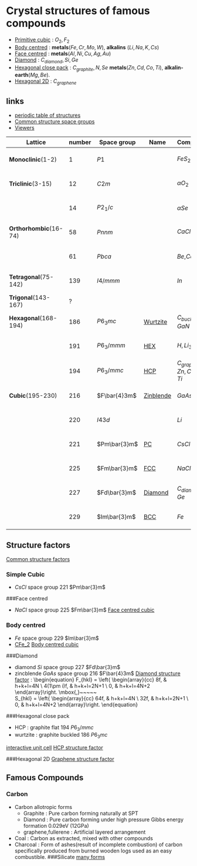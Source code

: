 # Crystal structures of famous compounds
- [Primitive cubic](#simple-cubic) : $O_2,F_2$
- [Body centred](#body-centred) : **metals**($Fe,Cr,Mo,W$), **alkalins** ($Li,Na,K,Cs$)
- [Face centred](#face-centred) : **metals**($Al,Ni,Cu,Ag,Au$)
- [Diamond](#diamond) : $C_{diamond},Si,Ge$
- [Hexagonal close pack](#hexagonal-close-pack) : $C_{graphite},N,Se$ **metals**($Zn,Cd,Co,Ti$), **alkalin-earth**($Mg,Be$).
- [Hexagonal 2D](#hexagonal-2D) : $C_{graphene}$

## links
- [periodic table of structures](https://en.wikipedia.org/wiki/Periodic_table_(crystal_structure))
- [Common structure space groups](https://homepage.univie.ac.at/michael.leitner/lattice/spcgrp/cubic.html)
- [Viewers](http://lampx.tugraz.at/~hadley/ss1/skriptum/outline.php)

Lattice                 | number | Space group  | Name   | Compounds              | view  
---------------         | ------ | ----------   |------- | ---------              | -------
**Monoclinic**(1-2)     | 1      | $P1$         |        | $FeS_2$                |[<img src="/misc/fig/001_0.png" "width"=50>](fig/001.png)
**Triclinic**(3-15)     | 12     | $C2m$        |        | $\alpha O_2$           |[<img src="/misc/fig/012_0.png" "width"=50>](fig/012.png)
                        | 14     | $P2_1/c$     |        | $\alpha Se$            |[<img src="/misc/fig/014_0.png" "width"=50>](fig/014.png)
**Orthorhombic**(16-74) | 58     | $Pnnm$       |        | $CaCl_2$,$Fe_2C$       |[<img src="/misc/fig/058_0.png" "width"=50>](fig/058.png)
                        | 61     | $Pbca$       |        | $Be$,$CdSb$            |[<img src="/misc/fig/061_0.png" "width"=50>](fig/061.png)
**Tetragonal**(75-142)  | 139    | $I4/mmm$     |        | $In$                   |[<img src="/misc/fig/139_0.png" "width"=50>](fig/139.png)
**Trigonal**(143-167)   | ?
**Hexagonal**(168-194)  | 186    | $P6_3mc$     | [Wurtzite](#wurtzite) | $C_{buckled},GaN$ | [<img src="/misc/fig/186_0.png" "width"=50>](fig/186.png)
                        | 191    | $P6_3/mmm$   | [HEX](#hex)     | $H,Li_3N$      | [<img src="/misc/fig/191_0.png" "width"=50>](fig/191.png)
                        | 194    | $P6_3/mmc$   | [HCP](#hcp)     |$C_{graphite},Zn,Cd,Co,Ti$| [<img src="/misc/fig/194_0.png" "width"=50>](fig/194.png)
**Cubic**(195-230)      | 216    | $F\bar{4}3m$ | [Zinblende](#zb) |$GaAs$        | [<img src="/misc/fig/216_0.png" "width"=50>](fig/216.png)
                        | 220    | $I43d$       |              | $Li$             | [<img src="/misc/fig/220_0.png" "width"=50>](fig/220.png)
                        | 221    | $Pm\bar{3}m$ | [PC](#cubic) | $CsCl$           | [<img src="/misc/fig/221_0.png" "width"=50>](fig/221.png)
                        | 225    | $Fm\bar{3}m$ | [FCC](#fcc)  | $NaCl$           | [<img src="/misc/fig/225_0.png" "width"=50>](fig/225.png)
                        | 227    | $Fd\bar{3}m$ | [Diamond](#diamond) | $C_{diamond},Si,Ge$ | [<img src="/misc/fig/227_0.png" "width"=50>](fig/227.png)
                        | 229    | $Im\bar{3}m$ | [BCC](#bcc)  | $Fe$             | [<img src="/misc/fig/229_0.png" "width"=50>](fig/229.png)


## Structure factors
[Common structure factors](https://en.wikipedia.org/wiki/Structure_factor#Perfect_crystals)

### Simple Cubic
- $CsCl$ space group 221 $Pm\bar{3}m$

###Face centred
- $NaCl$ space group 225 $Fm\bar{3}m$
[Face centred cubic](https://en.wikipedia.org/wiki/Structure_factor#Face-centered_cubic_(FCC))

### Body centred
- $Fe$ space group 229 $Im\bar{3}m$
- [CFe_2](http://alloy.phys.cmu.edu/alloydb.copy/alloydb/adbhtml/CFe2.oP6.2C-4Fe.PAW_GGA.html)
[Body centred cubic](https://en.wikipedia.org/wiki/Structure_factor#Body-centered_cubic_(BCC))


###Diamond
- diamond $Si$ space group 227 $Fd\bar{3}m$
- zincblende $GaAs$ space group 216 $F\bar{4}3m$
[Diamond structure factor](https://en.wikipedia.org/wiki/Structure_factor#Diamond_crystal_structure) :
\begin{equation}
  F_{hkl} = \left\{
    \begin{array}{cc}
      8f,         & h+k+l=4N \\
      4(1\pm i)f, & h+k+l=2N+1 \\
      0,          & h+k+l=4N+2
    \end{array}\right.
\mbox{,}~~~~~    
    S_{hkl} = \left\{
      \begin{array}{cc}
        64f, & h+k+l=4N \\
        32f, & h+k+l=2N+1 \\
        0,   & h+k+l=4N+2
      \end{array}\right.
\end{equation}

###Hexagonal close pack
- HCP : graphite flat 194 $P6_3/mmc$
- wurtzite : graphite buckled 186 $P6_3mc$

[interactive unit cell](http://lampx.tugraz.at/~hadley/ss1/crystalstructure/structures/hcp/hcp.php)
[HCP structure factor](https://en.wikipedia.org/wiki/Structure_factor#Hexagonal_close-packed_(HCP))

###Hexagonal 2D
[Graphene structure factor](https://en.wikipedia.org/wiki/Structure_factor#Perfect_crystals_in_one_and_two_dimensions)


## Famous Compounds
### Carbon
- Carbon allotropic forms
    - Graphite : Pure carbon forming naturally at SPT
    - Diamond : Pure carbon forming under high pressure Gibbs energy formation 0.029eV (12GPa)
    - graphene,fullerene : Artificial layered arrangement
- Coal : Carbon as extracted, mixed with other compounds
- Charcoal : Form of ashes(result of incomplete combustion) of carbon specifically produced from burned wooden logs used as an easy combustible.
###Silicate
[many forms](https://en.wikipedia.org/wiki/Silicon_dioxide#Crystalline_forms)
